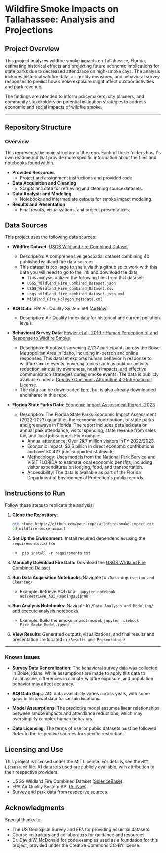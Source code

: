 # Wildfire Smoke Impacts on Tallahassee: Analysis and Projections

## Project Overview

This project analyzes wildfire smoke impacts on Tallahassee, Florida, estimating historical effects and projecting future economic implications for state parks due to decreased attendance on high-smoke days. The analysis includes historical wildfire data, air quality measures, and behavioral survey responses to predict how smoke exposure might affect outdoor activities and park revenue.

The findings are intended to inform policymakers, city planners, and community stakeholders on potential mitigation strategies to address economic and social impacts of wildfire smoke.

---

## Repository Structure

### Overview
This represents the main structure of the repo. 
Each of these folders has it's own readme.md that provide more specific information about the files and notebooks found within.

- **Provided Resources**
    - Project and assignment instructions and provided code
- **Data Acquisition and Cleaning**
    - Scripts and data for retrieving and cleaning source datasets.
- **Data Analysis and Modeling**
    - Notebooks and intermediate outputs for smoke impact modeling.
- **Results and Presentation**
    - Final results, visualizations, and project presentations.


## Data Sources
This project uses the following data sources:
- **Wildfire Dataset**: [USGS Wildland Fire Combined Dataset](https://www.sciencebase.gov/catalog/item/61aa537dd34eb622f699df81)
  - Description: A comprehensive geospatial dataset combining 40 published wildland fire data sources.
  - This dataset is too large to share via this github so to work with this data you will need to go to the link and download the data
      - This analysis utilized the following files from that dataset:
      - `USGS_Wildland_Fire_Combined_Dataset.json`
      - `USGS_Wildland_Fire_Combined_Dataset.csv`
      - `usgs_wildland_fire_combined_dataset.json.xml`
      - `Wildland_Fire_Polygon_Metadata.xml`
- **AQI Data**: EPA Air Quality System API ([AirNow](https://www.airnow.gov/))
  - Description: Air Quality Index data for historical and current pollution levels.

- **Behavioral Survey Data**: [Fowler et al., 2019 - Human Perception of and Response to Wildfire Smoke](https://www.nature.com/articles/s41597-019-0251-y)
  - Description: A dataset surveying 2,237 participants across the Boise Metropolitan Area in Idaho, including in-person and online responses. This dataset explores human behavior in response to wildfire smoke events, covering topics such as outdoor activity reduction, air quality awareness, health impacts, and effective communication strategies during smoke events. The data is publicly available under a [Creative Commons Attribution 4.0 International License](https://creativecommons.org/licenses/by/4.0/).
  - The data can be downloaded [here](https://springernature.figshare.com/collections/A_Dataset_on_Human_Response_to_Wildfire_Smoke/4316795), but is also already downloaded and shared in this repo. 

- **Florida State Parks Data**: [Economic Impact Assessment Report, 2023](https://www.dep.state.fl.us/)
  - Description: The Florida State Parks Economic Impact Assessment (2022-2023) quantifies the economic contributions of state parks and greenways in Florida. The report includes detailed data on annual park attendance, visitor spending, state revenue from sales tax, and local job support. For example:
    - Annual attendance: Over 28.7 million visitors in FY 2022/2023.
    - Economic impact: $3.6 billion in direct economic contributions and over 50,427 jobs supported statewide.
    - Methodology: Uses models from the National Park Service and VISIT FLORIDA to estimate local economic benefits, including visitor expenditures on lodging, food, and transportation.
    - Accessibility: The data is available as part of the Florida Department of Environmental Protection's public records.

 ## Instructions to Run

Follow these steps to replicate the analysis:

1. **Clone the Repository**:
   ```bash
   git clone https://github.com/your-repo/wildfire-smoke-impact.git
   cd wildfire-smoke-impact
   ```

2. **Set Up the Environment:** Install required dependencies using the `requirements.txt` file
   - ` pip install -r requirements.txt`

3. **Manually Download Fire Data:** Download the [USGS Wildland Fire Combined Dataset](https://www.sciencebase.gov/catalog/item/61aa537dd34eb622f699df81)

4. **Run Data Acquisition Notebooks**: Navigate to `/Data Acquisition and Cleaning/`
   - Example: Retrieve AQI data:
    ` jupyter notebook aqi/Retrieve_AQI_Readings.ipynb`
  
5. **Run Analysis Notebooks:** Navigate to `/Data Analysis and Modeling/` and execute analysis notebooks.
    - Example: Build the smoke impact model:
   `jupyter notebook Fire_Smoke_Model.ipynb`

6. **View Results:** Generated outputs, visualizations, and final results and presentation are located in `/Results and Presentation/`


---

### **Known Issues**

- **Survey Data Generalization**:
  The behavioral survey data was collected in Boise, Idaho. While assumptions are made to apply this data to Tallahassee, differences in climate, wildfire exposure, and population behavior may affect accuracy.

- **AQI Data Gaps**:
  AQI data availability varies across years, with some gaps in historical data for certain locations.

- **Model Assumptions**:
  The predictive model assumes linear relationships between smoke impacts and attendance reductions, which may oversimplify complex human behaviors.

- **Data Licensing**:
  The terms of use for public datasets must be followed. Refer to the respective sources for specific restrictions.


## Licensing and Use

This project is licensed under the MIT License. For details, see the `MIT License.md` file. All datasets used are publicly available, with attribution to their respective providers:
- USGS Wildland Fire Combined Dataset ([ScienceBase](https://www.sciencebase.gov/catalog/item/61aa537dd34eb622f699df81)).
- EPA Air Quality System API ([AirNow](https://www.airnow.gov/)).
- Survey and park data from respective sources.

## Acknowledgments

Special thanks to:
- The US Geological Survey and EPA for providing essential datasets.
- Course instructors and collaborators for guidance and resources.
- Dr. David W. McDonald for code examples used as a foundation for this project, provided under the Creative Commons CC-BY license.
